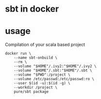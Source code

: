 # sbt in docker

# usage

Compilation of your scala based project

```
docker run \
    --name sbt-onbuild \
    --rm \
    --volume "$HOME"/.ivy2:"$HOME"/.ivy2 \
    --volume "$HOME"/.sbt:"$HOME"/.sbt \
    --volume "$PWD":/project \
    --volume /etc/passwd:/etc/passwd:ro \
    --user $(id -u):$(id -g) \
    --workdir /project \
    pure/sbt package
```
